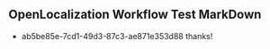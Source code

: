 ## OpenLocalization Workflow Test MarkDown
* ab5be85e-7cd1-49d3-87c3-ae871e353d88 thanks!

<!--HONumber=Jul16_HO4-->


